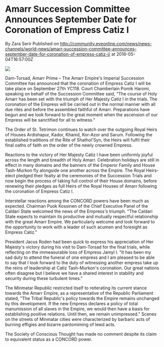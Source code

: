 # Amarr Succession Committee Announces September Date for Coronation of Empress Catiz I
By Zara Serir
Published on http://community.eveonline.com/news/news-channels/world-news/amarr-succession-committee-announces-september-date-for-coronation-of-empress-catiz-i/ at 2016-05-04T16:57:00Z

![](http://web.ccpgamescdn.com/newssystem/media/70263/1/13_128_2.png)

Dam-Torsad, Amarr Prime – The Amarr Empire's Imperial Succession Committee has announced that the coronation of Empress Catiz I will be take place on September 27th YC118. Court Chamberlain Pomik Haromi, speaking on behalf of the Succession Committee said, "The course of Holy Amarr has been set with the triumph of Her Majesty Catiz I in the trials. The coronation of the Empress will be carried out in the normal manner with all due rites and before the assembled faithful of Amarr. Preparations have begun and we look forward to the great moment when the ascension of our Empress will be sanctified for all to witness."

The Order of St. Tetrimon continues to watch over the outgoing Royal Heirs of Houses Ardishapur, Kador, Khanid, Kor-Azor and Sarum. Following the established traditions of the Rite of Shathol'Syn, the Heirs will fulfil their final oaths of faith on the order of the newly crowned Empress.

Reactions to the victory of Her Majesty Catiz I have been uniformly joyful across the length and breadth of Holy Amarr. Celebration holidays are still in effect in many domains and the banners of the Emperor Family and House Tash-Murkon fly alongside one another across the Empire. The Royal Heirs-elect pledged their fealty at the ceremonies of the Succession Trials and now begin the process of taking full control of their House domains, before renewing their pledges as full Heirs of the Royal Houses of Amarr following the coronation of Empress Catiz I.

Interstellar reactions among the CONCORD powers have been much as expected. Chairman Puok Kossinen of the Chief Executive Panel of the Caldari State welcomed the news of the Empress's triumph. "The Caldari State expects to maintain its productive and mutually respectful relationship with the great Amarr Empire. We particularly welcome and look forward to the opportunity to work with a leader of such acumen and foresight as Empress Catiz."

President Jacus Roden had been quick to express his appreciation of Her Majesty's victory during his visit to Dam-Torsad for the final trials, while reflecting on the immeasurable loss of Empress Jamyl I. "It has been my sad duty to attend the funeral of one empress and I am pleased to be able to say that I look forward to the duty of witnessing another empress take up the reins of leadership at Catiz Tash-Murkon's coronation. Our great nations often disagree but I believe we have a shared interest in stability and security during these turbulent times."

The Minmatar Republic restricted itself to reiterating its current stance towards the Amarr Empire, as a representative of the Republic Parliament stated, "The Tribal Republic's policy towards the Empire remains unchanged by this development. If the new Empress declares a policy of total manumission of all slaves in the Empire, we would then have a basis for establishing positive relations. Until then, we remain unimpressed." Scenes on the streets of Minmatar cities were characterized by barbaric acts of burning effigies and bizarre pantomiming of lewd acts.

The Society of Conscious Thought has made no comment despite its claim to equivalent status as a CONCORD power.

